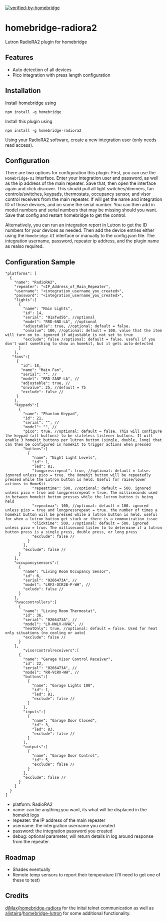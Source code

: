 [![verified-by-homebridge](https://badgen.net/badge/homebridge/verified/purple)](https://github.com/homebridge/homebridge/wiki/Verified-Plugins)
# homebridge-radiora2
Lutron RadioRA2 plugin for homebridge

## Features
* Auto detection of all devices
* Pico integration with press length configuration


## Installation
Install homebridge using
```
npm install -g homebridge
```
Install this plugin using
```
npm install -g homebridge-radiora2
```
Using your RadioRA2 software, create a new integration user (only needs read access).

## Configuration
There are two options for configuration this plugin. First, you can use the `Homebridge-UI` interface.
Enter your integration user and password, as well as the ip address of the main repeater. Save that, then open the interface again and click discover. This should pull all light switches/dimmers, fan controls/switches, keypads, thermostats, occupancy sensor, and visor control receivers from the main repeater. If will get the name and integration ID of those devices, and on some the serial number. You can then add in model numbers and serial numbers that may be missing should you want. Save that config and restart homebridge to get the control.

Alternatively, you can run an integration report in Lutron to get the ID numbers for your devices as needed. Then add the device entries either using the `Homebridge-UI` interface or manually to the config.json file. The integration username, password, repeater ip address, and the plugin name as realso required. 

## Configuration Sample

```
"platforms": [
  {
    "name": "RadioRA2",
    "repeater": "<IP_Address_of_Main_Repeater",
    "username": "<integration_username_you_created>",
    "password": "<integration_username_you_created>",
    "lights":[
      {
        "name": "Main Lights",
        "id": 14,
        "serial": "01afwd56", //optional
        "model": "RRD-6ND-LA", //optional
        "adjustable": true, //optional: default = false.
        "onvalue": 100, //optional: default = 100. value that the item will turn on to. ignored if adjustable is not set to true
        "exclude": false //optional: default = false. useful if you don't want something to show in homekit, but it gets auto-detected
      }
    ],
   "fans":[
     {
       "id": 18,
       "name": "Main Fan",
       "serial": "", //
       "model": "RRD-2ANF-LA", //
       "adjustable": true, //
       "onvalue": 25, //default = 75
       "exclude": false //
     }
    ],
    "keypads":[
      {
        "name": "Phantom Keypad",
        "id": 21,
        "serial": "", //
        "model": "", //
        "pico": true, //optional: default = false. This will configure the keypad (all buttons) to be stateless listener buttons. It will enable 3 homekit buttons per lutron button (single, double, long) that can then be configured in homekit to trigger actions when pressed
        "buttons":[
          {
            "name": "Night Light Levels",
            "id": 1,
            "led": 81,
            "longpressrepeat": true, //optional: default = false. ignored unless pico = true. the HomeKit button will be repeatedly pressed while the Lutron button is held. Useful for raise/lower actions in HomeKit
            "repeattime": 500, //optional: default = 500. ignored unless pico = true and longpressrepeat = true. The milliseconds used in between homekit button presses while the lutron button is being held
            "repeatmax": 100, //optional: default = 100. ignored unless pico = true and longpressrepeat = true. the number of times a homekit button will be pressed while a lutron button is held. useful for when a lutron button get stuck or there is a communication issue
            "clicktime": 500, //optional: default = 500. ignored unless pico = true. The millisecond listen to to determine if a lutron button press is a single press, double press, or long press
            "exclude": false //
          }
        ],
        "exclude": false //
      }
    ],
    "occupancysensors":[
      {
        "name": "Living Room Occupancy Sensor",
        "id": 6,
        "serial": "0266473A", //
        "model": "LRF2-OCR2B-P-WH", //
        "exlude": false //
      }
    ],
    "hvaccontrollers":[
      {
        "name": "Living Room Thermostat",
        "id": 36,
        "serial": "0266473A", //
        "model": "LR-HWLV-HVAC", //
        "heatOnly": true, //optional: default = false. Used for heat only situations (no cooling or auto)
        "exclude": false //
      }
    ],
        "visorcontrolreceivers":[
      {
        "name": "Garage Visor Control Receiver",
        "id": 22,
        "serial": "0266473A", //
        "model": "RR-VCRX-WH", //
        "buttons":[
          {
            "name": "Garage Lights 100",
            "id": 1,
            "led": 81, 
            "exclude": false //
          }
        ],
        "inputs":[
          {
            "name": "Garage Door Closed",
            "id": 3,
            "led": 83,
            "exclude": false //
          }
        ],
        "outputs":[
          {
            "name": "Garage Door Control",
            "id": 5,
            "exclude": false //
          }
        ],
        "exclude": false //
      }
    ]
  }
]
```

- platform: RadioRA2
- name: can be anything you want, its what will be displaced in the homekit logs
- repeater: the IP address of the main repeater
- username: the intergration username you created
- password: the integration password you created
- debug: optional parameter, will return details in log around response from the repeater.


## Roadmap
- Shades eventually
- Remote temp sensors to report their temperature (I'll need to get one of these to test)


## Credits
[djMax](https://github.com/djMax)/[homebridge-radiora](https://github.com/djMax/homebridge-radiora) for the inital telnet communication as well as [alistairg](https://github.com/alistairg)/[homebridge-lutron](https://github.com/alistairg/homebridge-lutron) for some additional functionality.
